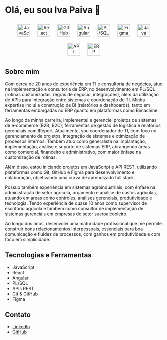 # Olá, eu sou Iva Paiva 👋

<div align="center">
    <img src="https://cdn.jsdelivr.net/npm/simple-icons@v3/icons/javascript.svg" alt="JavaScript" height="40" class="icon"/>
    <img src="https://cdn.jsdelivr.net/npm/simple-icons@v3/icons/react.svg" alt="React" height="40" class="icon"/>
    <img src="https://cdn.jsdelivr.net/npm/simple-icons@v3/icons/github.svg" alt="GitHub" height="40" class="icon"/>
    <img src="https://cdn.jsdelivr.net/npm/simple-icons@v3/icons/angular.svg" alt="Angular" height="40" class="icon"/>
    <img src="https://cdn.jsdelivr.net/npm/simple-icons@v3/icons/oracle.svg" alt="PL/SQL" height="40" class="icon"/>
    <img src="https://cdn.jsdelivr.net/npm/simple-icons@v3/icons/figma.svg" alt="Figma" height="40" class="icon"/>
    <img src="https://cdn.jsdelivr.net/npm/simple-icons@v3/icons/java.svg" alt="Java" height="40" class="icon"/>
    <img src="https://cdn.jsdelivr.net/npm/simple-icons@v3/icons/postman.svg" alt="API" height="40" class="icon"/>
    <img src="https://cdn.jsdelivr.net/npm/simple-icons@v3/icons/codeigniter.svg" alt="ERP" height="40" class="icon"/>
</div>

<style>
    .icon {
        margin: 10px;
        transition: transform 0.3s ease-in-out;
    }

    .icon:hover {
        transform: scale(1.2);
        transition: transform 0.3s ease-in-out;
    }
</style>



## Sobre mim

Com cerca de 20 anos de experiência em TI e consultoria de negócios, atuo na implementação e consultoria de ERP, no desenvolvimento em PL/SQL (rotinas customizadas, regras de negócio, integrações), além da utilização de APIs para integração entre sistemas e coordenação de TI. Minha expertise inclui a construção de BI (relatórios e dashboards), tanto em ferramentas embargadas no ERP quanto em plataformas como Bimachine.

Ao longo da minha carreira, implementei e gerenciei projetos de sistemas de e-commerce (B2B, B2C), ferramentas de gestão de logística e relatórios gerenciais com IReport. Atualmente, sou coordenador de TI, com foco no gerenciamento de projetos, integração de sistemas e otimização de processos internos. Também atuo como generalista na implantação, implementação, análise e suporte de sistemas ERP, abrangendo áreas como comercial, financeiro e administrativo, com maior ênfase na customização de rotinas.

Além disso, estou iniciando projetos em JavaScript e API REST, utilizando plataformas como Git, GitHub e Figma para desenvolvimento e colaboração, objetivando uma curva de aprendizado full stack.

Possuo também experiência em sistemas agroindustriais, com ênfase na administração de setor agrícola, orçamento e análise de custos agrícolas, atuando em áreas como controles, análises gerenciais, produtividade e tecnologia. Tendo experiência de quase 10 anos como supervisor de escritório agrícola e também como consultor de implementação de sistemas gerenciais em empresas do setor sucroalcooleiro.

Ao longo dos anos, desenvolvi uma maturidade profissional que me permite construir bons relacionamentos interpessoais, essenciais para boa comunicação e fluidez de processos, com ganhos em produtividade e com foco em simplicidade.

## Tecnologias e Ferramentas
- JavaScript
- React
- Angular
- PL/SQL
- APIs REST
- Git & GitHub
- Figma

## Contato
- [LinkedIn](https://www.linkedin.com/in/seu-perfil)
- [GitHub](https://github.com/seu-perfil)
